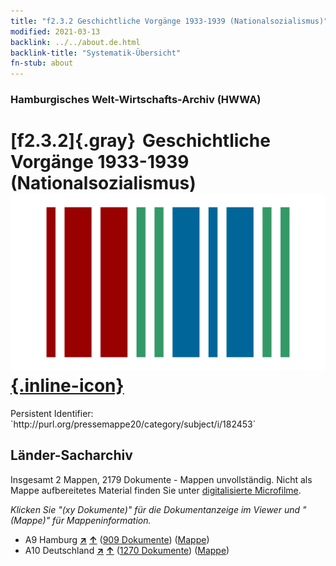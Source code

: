 ```yaml
---
title: "f2.3.2 Geschichtliche Vorgänge 1933-1939 (Nationalsozialismus)"
modified: 2021-03-13
backlink: ../../about.de.html
backlink-title: "Systematik-Übersicht"
fn-stub: about
---
```


### Hamburgisches Welt-Wirtschafts-Archiv (HWWA)

# [f2.3.2]{.gray}&#8201; Geschichtliche Vorgänge 1933-1939 (Nationalsozialismus) &#160; [![Wikidata](/images/Wikidata-logo.svg "Wikidata"){.inline-icon}](http://www.wikidata.org/entity/Q104699623)

<div class="hint">Persistent Identifier: `http://purl.org/pressemappe20/category/subject/i/182453`</div>







## Länder-Sacharchiv




Insgesamt 2 Mappen, 2179 Dokumente - Mappen unvollständig.
Nicht als Mappe aufbereitetes Material finden Sie unter [digitalisierte Microfilme](/film/h1_sh.de.html).

_Klicken Sie "(xy Dokumente)" für die Dokumentanzeige im Viewer und "(Mappe)" für Mappeninformation._



- A9 Hamburg [**&nearr;**](../../../geo/i/140905/about.de.html "Hamburg (alle Mappen)") [**&uarr;**](../../../geo/about.de.html#A9 "Ländersystematik") (<a href="https://pm20.zbw.eu/iiifview/folder/sh/140905,182453" title="über: Hamburg : Geschichtliche Vorgänge 1933-1939 (Nationalsozialismus)" target="_blank">909 Dokumente</a>) ([Mappe](../../../../folder/sh/1409xx/140905/1824xx/182453/about.de.html))
- A10 Deutschland [**&nearr;**](../../../geo/i/126128/about.de.html "Deutschland (alle Mappen)") [**&uarr;**](../../../geo/about.de.html#A10 "Ländersystematik") (<a href="https://pm20.zbw.eu/iiifview/folder/sh/126128,182453" title="über: Deutschland : Geschichtliche Vorgänge 1933-1939 (Nationalsozialismus)" target="_blank">1270 Dokumente</a>) ([Mappe](../../../../folder/sh/1261xx/126128/1824xx/182453/about.de.html))








